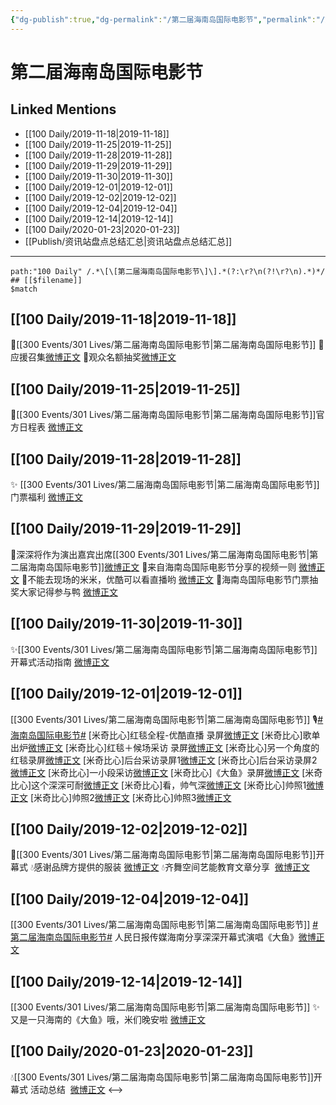 ```yaml
---
{"dg-publish":true,"dg-permalink":"/第二届海南岛国际电影节","permalink":"/第二届海南岛国际电影节/","created":"2023-03-30T18:22:47.077+08:00","updated":"2023-04-10T16:31:00.447+08:00"}
---
```


# 第二届海南岛国际电影节

## Linked Mentions
- [[100 Daily/2019-11-18\|2019-11-18]]
- [[100 Daily/2019-11-25\|2019-11-25]]
- [[100 Daily/2019-11-28\|2019-11-28]]
- [[100 Daily/2019-11-29\|2019-11-29]]
- [[100 Daily/2019-11-30\|2019-11-30]]
- [[100 Daily/2019-12-01\|2019-12-01]]
- [[100 Daily/2019-12-02\|2019-12-02]]
- [[100 Daily/2019-12-04\|2019-12-04]]
- [[100 Daily/2019-12-14\|2019-12-14]]
- [[100 Daily/2020-01-23\|2020-01-23]]
- [[Publish/资讯站盘点总结汇总\|资讯站盘点总结汇总]]


---

```expander
path:"100 Daily" /.*\[\[第二届海南岛国际电影节\]\].*(?:\r?\n(?!\r?\n).*)*/
## [[$filename]]
$match
```
## [[100 Daily/2019-11-18\|2019-11-18]]
🌿[[300 Events/301 Lives/第二届海南岛国际电影节\|第二届海南岛国际电影节]]
🎄应援召集[微博正文](https://m.weibo.cn/6466290670/4440044003421521)
🎄观众名额抽奖[微博正文](https://m.weibo.cn/6466290670/4440047996326277)
## [[100 Daily/2019-11-25\|2019-11-25]]
🌿[[300 Events/301 Lives/第二届海南岛国际电影节\|第二届海南岛国际电影节]]官方日程表
[微博正文](https://m.weibo.cn/6466290670/4442632908248096)

## [[100 Daily/2019-11-28\|2019-11-28]]
✨ [[300 Events/301 Lives/第二届海南岛国际电影节\|第二届海南岛国际电影节]]门票福利 [微博正文](https://m.weibo.cn/6466290670/4443710768591088)
## [[100 Daily/2019-11-29\|2019-11-29]]
🐰深深将作为演出嘉宾出席[[300 Events/301 Lives/第二届海南岛国际电影节\|第二届海南岛国际电影节]][微博正文](https://m.weibo.cn/6466290670/4443943313518399)
🐰来自海南岛国际电影节分享的视频一则
[微博正文](https://m.weibo.cn/6466290670/4444007365476049)
🐰不能去现场的米米，优酷可以看直播哟
[微博正文](https://m.weibo.cn/6466290670/4443998456568184)
🐰海南岛国际电影节门票抽奖大家记得参与鸭
[微博正文](https://m.weibo.cn/6466290670/4444099664801209)
## [[100 Daily/2019-11-30\|2019-11-30]]
✨[[300 Events/301 Lives/第二届海南岛国际电影节\|第二届海南岛国际电影节]]开幕式活动指南
[微博正文](https://m.weibo.cn/6466290670/4444391114883052)

## [[100 Daily/2019-12-01\|2019-12-01]]
[[300 Events/301 Lives/第二届海南岛国际电影节\|第二届海南岛国际电影节]]
🎙️[#海南岛国际电影节#](https://s.weibo.com/weibo?q=%23%E6%B5%B7%E5%8D%97%E5%B2%9B%E5%9B%BD%E9%99%85%E7%94%B5%E5%BD%B1%E8%8A%82%23)
[米奇比心]红毯全程-优酷直播 录屏[微博正文](https://m.weibo.cn/6466290670/4444757252253435)
[米奇比心]歌单出炉[微博正文](https://m.weibo.cn/6466290670/4444688087613539)
[米奇比心]红毯＋候场采访 录屏[微博正文](https://m.weibo.cn/6466290670/4444748687078340)
[米奇比心]另一个角度的红毯录屏[微博正文](https://m.weibo.cn/6466290670/4444824805379109)
[米奇比心]后台采访录屏1[微博正文](https://m.weibo.cn/6466290670/4444779603556196)
[米奇比心]后台采访录屏2[微博正文](https://m.weibo.cn/6466290670/4444791271817620)
[米奇比心]一小段采访[微博正文](https://m.weibo.cn/6466290670/4444751988770221)
[米奇比心]《大鱼》录屏[微博正文](https://m.weibo.cn/6466290670/4444801266765261)
[米奇比心]这个深深可耐[微博正文](https://m.weibo.cn/6466290670/4444746934258626)
[米奇比心]看，帅气深[微博正文](https://m.weibo.cn/6466290670/4444751975664537)
[米奇比心]帅照1[微博正文](https://m.weibo.cn/6466290670/4444746598563006)
[米奇比心]帅照2[微博正文](https://m.weibo.cn/6466290670/4444753468736547)
[米奇比心]帅照3[微博正文](https://m.weibo.cn/6466290670/4444801959210937)
## [[100 Daily/2019-12-02\|2019-12-02]]
🌠[[300 Events/301 Lives/第二届海南岛国际电影节\|第二届海南岛国际电影节]]开幕式
💧感谢品牌方提供的服装 [微博正文](https://m.weibo.cn/6466290670/4445001704192291)
💧齐舞空间艺能教育文章分享  [微博正文](https://m.weibo.cn/6466290670/4445021463714367)
## [[100 Daily/2019-12-04\|2019-12-04]]
[[300 Events/301 Lives/第二届海南岛国际电影节\|第二届海南岛国际电影节]]
[#第二届海南岛国际电影节#](https://s.weibo.com/weibo?q=%23%E7%AC%AC%E4%BA%8C%E5%B1%8A%E6%B5%B7%E5%8D%97%E5%B2%9B%E5%9B%BD%E9%99%85%E7%94%B5%E5%BD%B1%E8%8A%82%23)
人民日报传媒海南分享深深开幕式演唱《大鱼》[微博正文](https://weibo.com/6466290670/IjbuncMmf)

## [[100 Daily/2019-12-14\|2019-12-14]]
[[300 Events/301 Lives/第二届海南岛国际电影节\|第二届海南岛国际电影节]]
✨又是一只海南的《大鱼》哦，米们晚安啦 [微博正文](https://m.weibo.cn/6466290670/4449524761853738)

## [[100 Daily/2020-01-23\|2020-01-23]]
💧[[300 Events/301 Lives/第二届海南岛国际电影节\|第二届海南岛国际电影节]]开幕式 活动总结  [微博正文](https://m.weibo.cn/6466290670/4463860809555046)
<-->